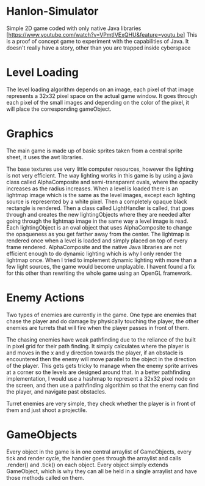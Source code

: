 # Hanlon-Simulator
Simple 2D game coded with only native Java libraries
[https://www.youtube.com/watch?v=VPmtIVExQHU&feature=youtu.be]
This is a proof of concept game to experiment with the capabilities of Java.
It doesn't really have a story, other than you are trapped inside cyberspace

# Level Loading
The level loading algorithm depends on an image, each pixel of that image represents a 32x32 pixel space
on the actual game window. It goes through each pixel of the small images and depending on the color of
the pixel, it will place the corresponding gameObject.


# Graphics
The main game is made up of basic sprites taken from a central sprite sheet, it uses
the awt libraries.

The base textures use very little computer resources, however the lighting is not very
efficient. The way lighting works in this game is by using a java class called AlphaComposite and
semi-transparent ovals, where the opacity increases as the radius increases. When a level is
loaded there is an lightmap image which is the same as the level images, except each lighting source
is represented by a white pixel. Then a completely opaque black rectangle is rendered. Then a class
called LightHandler is called, that goes through and creates the new lightingObjects where they are needed
after going through the lightmap image in the same way a level image is read. Each lightingObject is an oval
object that uses AlphaComposite to change the opaqueness as you get farther away from the center. The lightmap
is rendered once when a level is loaded and simply placed on top of every frame rendered. AlphaComposite
and the native Java libraries are not efficient enough to do dynamic lighting which is why I only render
the lightmap once. When I tried to implement dynamic lighting with more than a few light sources, the game
would become unplayable. I havent found a fix for this other than rewriting the whole game using an OpenGL
framework.

# Enemy Actions
Two types of enemies are currently in the game.
One type are enemies that chase the player and do damage by physically touching the player, the other enemies
are turrets that will fire when the player passes in front of them.

The chasing enemies have weak pathfinding due to the reliance of the built in pixel grid for their path
finding. It simply calculates where the player is and moves in the x and y direction towards the player, if an
obstacle is encountered then the enemy will move parallel to the object in the direction of the player. This gets
gets tricky to manage when the enemy sprite arrives at a corner so the levels are designed around that. In a 
better pathfinding implementation, I would use a hashmap to represent a 32x32 pixel node on the screen, and then
use a pathfinding algorithim so that the enemy can find the player, and navigate past obstacles.

Turret enemies are very simple, they check whether the player is in front of them and just shoot a projectile.

# GameObjects

Every object in the game is in one central arraylist of GameObjects, every tick and render cycle, the handler goes 
through the arraylist and calls .render() and .tick() on each object. Every object simply extends GameObject,
which is why they can all be held in a single arraylist and have those methods called on them.


